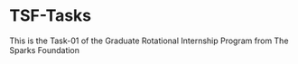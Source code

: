 # TSF-Tasks
This is the Task-01 of the Graduate Rotational Internship Program from The Sparks Foundation
